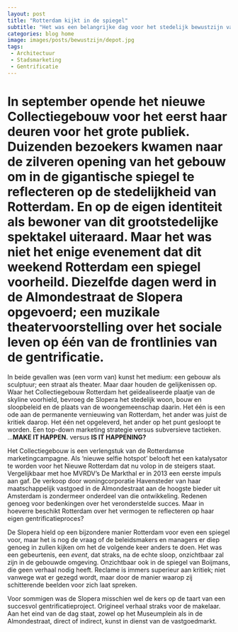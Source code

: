 ```yaml
---
layout: post
title: "Rotterdam kijkt in de spiegel"
subtitle: "Het was een belangrijke dag voor het stedelijk bewustzijn van Rotterdam"
categories: blog home
image: images/posts/bewustzijn/depot.jpg
tags: 
 - Architectuur 
 - Stadsmarketing
 - Gentrificatie
---
```


# In september opende het nieuwe Collectiegebouw voor het eerst haar deuren voor het grote publiek. Duizenden bezoekers kwamen naar de zilveren opening van het gebouw om in de gigantische spiegel te reflecteren op de stedelijkheid van Rotterdam. En op de eigen identiteit als bewoner van dit grootstedelijke spektakel uiteraard. Maar het was niet het enige evenement dat dit weekend Rotterdam een spiegel voorheild. Diezelfde dagen werd in de Almondestraat de Slopera opgevoerd; een muzikale theatervoorstelling over het sociale leven op één van de frontlinies van de gentrificatie.

In beide gevallen was (een vorm van) kunst het medium: een gebouw als sculptuur; een straat als theater. Maar daar houden de gelijkenissen op. Waar het Collectiegebouw Rotterdam het geïdealiseerde plaatje van de skyline voorhield, bevroeg de Slopera het stedelijk woon, bouw en sloopbeleid en de plaats van de woongemeenschap daarin. Het één is een ode aan de permanente vernieuwing van Rotterdam, het ander was juist de kritiek daarop. Het één net opgeleverd, het ander op het punt gesloopt te worden. Een top-down marketing strategie versus subversieve tactieken. ...**MAKE IT HAPPEN.** versus **IS IT HAPPENING?**

Het Collectiegebouw is een verlengstuk van de Rotterdamse marketingcampagne. Als ‘nieuwe selfie hotspot’ belooft het een katalysator te worden voor het Nieuwe Rotterdam dat nu volop in de steigers staat. Vergelijkbaar met hoe MVRDV’s De Markthal er in 2013 een eerste impuls aan gaf. De verkoop door woningcorporatie Havensteder van haar maatschappelijk vastgoed in de Almondestraat aan de hoogste bieder uit Amsterdam is zondermeer onderdeel van die ontwikkeling. Redenen genoeg voor bedenkingen over het veronderstelde succes. Maar in hoeverre beschikt Rotterdam over het vermogen te reflecteren op haar eigen gentrificatieproces?

De Slopera hield op een bijzondere manier Rotterdam voor even een spiegel voor, maar het is nog de vraag of de beleidsmakers en managers er diep genoeg in zullen kijken om het de volgende keer anders te doen. Het was een gebeurtenis, een _event_, dat straks, na de echte sloop, onzichtbaar zal zijn in de gebouwde omgeving. Onzichtbaar ook in de spiegel van Boijmans, die geen verhaal nodig heeft. Reclame is immers superieur aan kritiek; niet vanwege wat er gezegd wordt, maar door de manier waarop zij schitterende beelden voor zich laat spreken. 

Voor sommigen was de Slopera misschien wel de kers op de taart van een succesvol gentrificatieproject. Origineel verhaal straks voor de makelaar. Aan het eind van de dag staat, zowel op het Museumplein als in de Almondestraat, direct of indirect, kunst in dienst van de vastgoedmarkt.